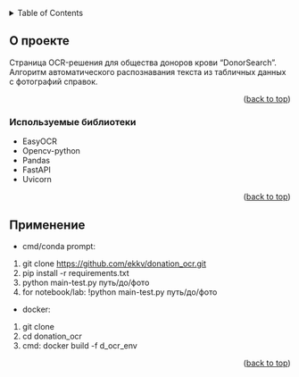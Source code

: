 <a name="readme-top"></a>

<!-- TABLE OF CONTENTS -->
<details>
  <summary>Table of Contents</summary>
  <ol>
    <li><a href="#about-the-project">О проекте</a></li>
    <li><a href="#built-with">Используемые библиотеки</a></li>
    <li><a href="#installation">Установка</a></li>
    <li><a href="#usage">Применение</a></li>
  </ol>
</details>


<a name="about-the-project"></a>
## О проекте

Страница OCR-решения для общества доноров крови “DonorSearch”. Алгоритм автоматического распознавания текста из табличных данных с фотографий справок. 

<p align="right">(<a href="#readme-top">back to top</a>)</p>

<a name="built-with"></a>
### Используемые библиотеки

- EasyOCR
- Opencv-python
- Pandas
- FastAPI
- Uvicorn

<p align="right">(<a href="#readme-top">back to top</a>)</p>

<a name="usage"></a>
## Применение
- cmd/conda prompt:
1) git clone https://github.com/ekkv/donation_ocr.git
2) pip install -r requirements.txt
3) python main-test.py путь/до/фото
4) for notebook/lab: !python main-test.py путь/до/фото
- docker:
1) git clone
2) cd donation_ocr
3) cmd: docker build -f d_ocr_env

<p align="right">(<a href="#readme-top">back to top</a>)</p>
